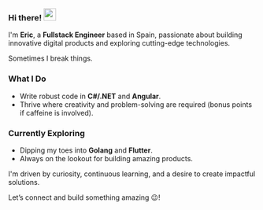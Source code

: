 ### Hi there! <img src="https://emojis.slackmojis.com/emojis/images/1536351075/4594/blob-wave.gif" width="25"/>

I'm **Eric**, a **Fullstack Engineer** based in Spain, passionate about building innovative digital products and exploring cutting-edge technologies.

Sometimes I break things.

### What I Do
- Write robust code in **C#/.NET** and **Angular**.
- Thrive where creativity and problem-solving are required (bonus points if caffeine is involved).

### Currently Exploring
- Dipping my toes into **Golang** and **Flutter**.
- Always on the lookout for building amazing products.

I'm driven by curiosity, continuous learning, and a desire to create impactful solutions.

Let’s connect and build something amazing 😉!
